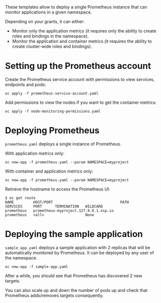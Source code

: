 These templates allow to deploy a single Prometheus instance that can monitor
applications in a given namespace.

Depending on your grants, it can either:

* Monitor only the application metrics (it requires only the ability to create
  roles and bindings in the namespace).
* Monitor the application and container metrics (it requires the ability to
  create cluster-wide roles and bindings).

# Setting up the Prometheus account

Create the Prometheus service account with permissions to view services, endpoints and pods:

```
oc apply -f prometheus-service-account.yaml
```

Add permissions to view the nodes if you want to get the container metrics:

```
oc apply -f node-monitoring-permissions.yaml
```

# Deploying Prometheus

`prometheus.yaml` deploys a single instance of Prometheus.

With application metrics only:

```
oc new-app -f prometheus.yaml --param NAMESPACE=myproject
```

With container and application metrics only:

```
oc new-app -f prometheus.yaml --param NAMESPACE=myproject
```

Retrieve the hostname to access the Prometheus UI:

```
$ oc get route
NAME         HOST/PORT                               PATH      SERVICES     PORT      TERMINATION   WILDCARD
prometheus   prometheus-myproject.127.0.0.1.nip.io             prometheus   <all>                   None
```

# Deploying the sample application

`sample_app.yaml` deploys a sample application with 2 replicas that will be
automatically monitored by Prometheus. It can be deployed by any user of the
namespace.

```
oc new-app -f sample-app.yaml
```

After a while, you should see that Prometheus has discovered 2 new targets.

You can also scale up and down the number of pods up and check that Prometheus
adds/removes targets consequently.
